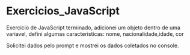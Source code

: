 # Exercicios_JavaScript

Exercicio de JavaScript terminado, adicionei um objeto dentro de uma variavel, defini algumas caracteristicas:
nome, nacionalidade,idade, cor

Solicitei dados pelo prompt e mostrei os dados coletados no console.
